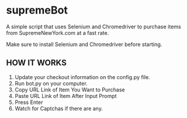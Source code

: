 # supremeBot

A simple script that uses Selenium and Chromedriver to purchase items from SupremeNewYork.com at a fast rate.

Make sure to install Selenium and Chromedriver before starting.

HOW IT WORKS
------------
1. Update your checkout information on the config.py file.
2. Run bot.py on your computer.
3. Copy URL Link of Item You Want to Purchase
4. Paste URL Link of Item After Input Prompt
5. Press Enter
6. Watch for Captchas if there are any.
